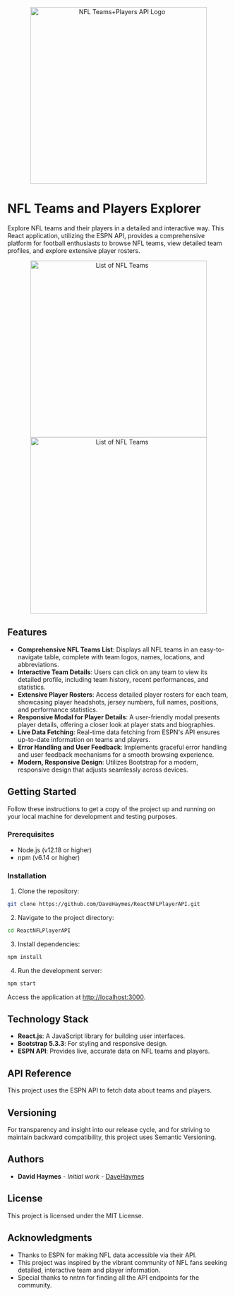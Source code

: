 <p align="center">
  <img src="https://netherium.s3.us-west-1.amazonaws.com/cdn/logo.png" alt="NFL Teams+Players API Logo" width="400"/>
</p>

# NFL Teams and Players Explorer

Explore NFL teams and their players in a detailed and interactive way. This React application, utilizing the ESPN API, provides a comprehensive platform for football enthusiasts to browse NFL teams, view detailed team profiles, and explore extensive player rosters.
<p align="center">
  <img src="https://netherium.s3.us-west-1.amazonaws.com/cdn/teamsExample.png" alt="List of NFL Teams" width="400"/>
  <img src="https://netherium.s3.us-west-1.amazonaws.com/cdn/playersExample.png" alt="List of NFL Teams" width="400"/>
</p>

## Features

- **Comprehensive NFL Teams List**: Displays all NFL teams in an easy-to-navigate table, complete with team logos, names, locations, and abbreviations.
- **Interactive Team Details**: Users can click on any team to view its detailed profile, including team history, recent performances, and statistics.
- **Extensive Player Rosters**: Access detailed player rosters for each team, showcasing player headshots, jersey numbers, full names, positions, and performance statistics.
- **Responsive Modal for Player Details**: A user-friendly modal presents player details, offering a closer look at player stats and biographies.
- **Live Data Fetching**: Real-time data fetching from ESPN's API ensures up-to-date information on teams and players.
- **Error Handling and User Feedback**: Implements graceful error handling and user feedback mechanisms for a smooth browsing experience.
- **Modern, Responsive Design**: Utilizes Bootstrap for a modern, responsive design that adjusts seamlessly across devices.

## Getting Started

Follow these instructions to get a copy of the project up and running on your local machine for development and testing purposes.

### Prerequisites

- Node.js (v12.18 or higher)
- npm (v6.14 or higher)

### Installation

1. Clone the repository:
```bash
git clone https://github.com/DaveHaymes/ReactNFLPlayerAPI.git
```

2. Navigate to the project directory:
```bash
cd ReactNFLPlayerAPI
```

3. Install dependencies:
```bash
npm install
```

4. Run the development server:
```bash
npm start
```

Access the application at [http://localhost:3000](http://localhost:3000).

## Technology Stack

- **React.js**: A JavaScript library for building user interfaces.
- **Bootstrap 5.3.3**: For styling and responsive design.
- **ESPN API**: Provides live, accurate data on NFL teams and players.

## API Reference

This project uses the ESPN API to fetch data about teams and players.

## Versioning

For transparency and insight into our release cycle, and for striving to maintain backward compatibility, this project uses Semantic Versioning.

## Authors

- **David Haymes** - *Initial work* - [DaveHaymes](https://github.com/DaveHaymes)

## License

This project is licensed under the MIT License.

## Acknowledgments

- Thanks to ESPN for making NFL data accessible via their API.
- This project was inspired by the vibrant community of NFL fans seeking detailed, interactive team and player information.
- Special thanks to nntrn for finding all the API endpoints for the community.
